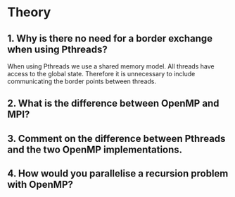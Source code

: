 # Theory

## 1. Why is there no need for a border exchange when using Pthreads?
When using Pthreads we use a shared memory model. All threads have access to the global state. 
Therefore it is unnecessary to include communicating the border points between threads.

## 2. What is the difference between OpenMP and MPI?

## 3. Comment on the difference between Pthreads and the two OpenMP implementations.

## 4. How would you parallelise a recursion problem with OpenMP?
